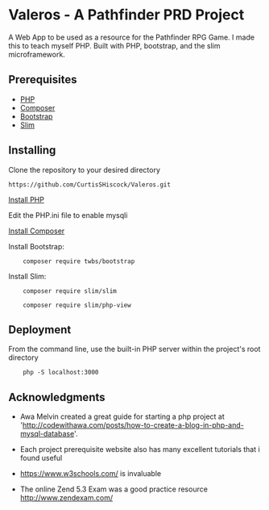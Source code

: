 # Valeros - A Pathfinder PRD Project

A Web App to be used as a resource for the Pathfinder RPG Game. I made this to teach myself PHP.
Built with PHP, bootstrap, and the slim microframework.

## Prerequisites

* [PHP](https://www.php.net/)
* [Composer](https://getcomposer.org/)
* [Bootstrap](https://getbootstrap.com/)
* [Slim](http://www.slimframework.com/)

## Installing

Clone the repository to your desired directory 

```
https://github.com/CurtisSHiscock/Valeros.git
```

[Install PHP](https://www.php.net/)

Edit the PHP.ini file to enable mysqli

[Install Composer](https://getcomposer.org/)

Install Bootstrap:

```
    composer require twbs/bootstrap
```

Install Slim:
```
    composer require slim/slim
```
```
    composer require slim/php-view
```

## Deployment
From the command line, use the built-in PHP server within the project's root directory
```
    php -S localhost:3000
```

## Acknowledgments

* Awa Melvin created a great guide for starting a php project at 'http://codewithawa.com/posts/how-to-create-a-blog-in-php-and-mysql-database'.

* Each project prerequisite website also has many excellent tutorials that i found useful

* https://www.w3schools.com/ is invaluable

* The online Zend 5.3 Exam was a good practice resource http://www.zendexam.com/